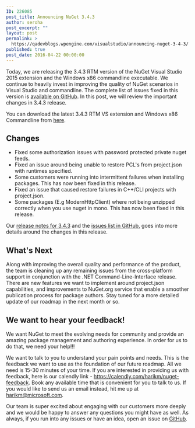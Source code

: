 ```yaml
---
ID: 226085
post_title: Announcing NuGet 3.4.3
author: seroha
post_excerpt: ""
layout: post
permalink: >
  https://qadevblogs.wpengine.com/visualstudio/announcing-nuget-3-4-3/
published: true
post_date: 2016-04-22 00:00:00
---
```

Today, we are releasing the 3.4.3 RTM version of the NuGet Visual Studio 2015 extension and the Windows x86 commandline executable. We continue to heavily invest in improving the quality of NuGet scenarios in Visual Studio and commandline. The complete list of issues fixed in this version is [available on GitHub][1]. In this post, we will review the important changes in 3.4.3 release.

You can download the latest 3.4.3 RTM VS extension and Windows x86 Commandline from [here][2].

## Changes

*   Fixed some authorization issues with password protected private nuget feeds.
*   Fixed an issue around being unable to restore PCL's from project.json with runtimes specified.
*   Some customers were running into intermittent failures when installing packages. This has now been fixed in this release.
*   Fixed an issue that caused restore failures in C++/CLI projects with project.json.
*   Some packages (E.g ModernHttpClient) where not being unzipped correctly when you use nuget in mono. This has now been fixed in this release.

Our [release notes for 3.4.3][3] and the [issues list in GitHub][1], goes into more details around the changes in this release.

## What's Next

Along with improving the overall quality and performance of the product, the team is cleaning up any remaining issues from the cross-platform support in conjunction with the .NET Command-Line-Interface release. There are new features we want to implement around project.json capabilities, and improvements to NuGet.org service that enable a smoother publication process for package authors. Stay tuned for a more detailed update of our roadmap in the next month or so.

## We want to hear your feedback!

We want NuGet to meet the evolving needs for community and provide an amazing package management and authoring experience. In order for us to do that, we need your help!!!

We want to talk to you to understand your pain points and needs. This is the feedback we want to use as the foundation of our future roadmap. All we need is 15-30 minutes of your time. If you are interested in providing us with feedback, here is our calendly link - <https://calendly.com/harikm/nuget-feedback>. Book any available time that is convenient for you to talk to us. If you would like to send us an email instead, hit me up at harikm@microsoft.com.

Our team is super excited about engaging with our customers more deeply and we would be happy to answer any questions you might have as well. As always, if you run into any issues or have an idea, open an issue on [GitHub][4].

 [1]: https://github.com/NuGet/Home/issues?q=is%3Aissue+milestone%3A3.4.3+is%3Aclosed
 [2]: https://dist.nuget.org/index.html
 [3]: http://docs.nuget.org/release-notes/nuget-3.4.3
 [4]: https://github.com/Nuget/Home/issues